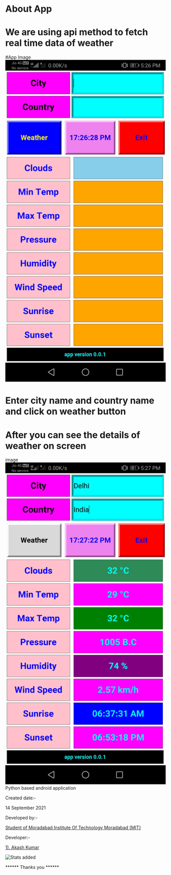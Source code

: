 # About App
# We are using api method to fetch real time data of weather 


#App Image
<br>
![image](https://github.com/Akash671/software/blob/main/weatherApp/appImage1.jpg)
<br>
# Enter city name and country name and click on weather button 
# After you can see the details of weather on screen

image
<br>
![image](https://github.com/Akash671/software/blob/main/weatherApp/appImage2.jpg)
<br>
Python based android application 

Created date:-

14 September 2021

Developed by:- 

<a href="https://www.mitmoradabad.edu.in">Student of Moradabad Institute Of Technology Moradabad
(MIT)</a>

Developer:-

<a href="https://github.com/Akash671">1). Akash Kumar</a>

![Stats added](https://github-readme-stats.vercel.app/api?username=Akash671&&show_icons=true)
<!--
![Languages Stats](https://github-readme-stats.vercel.app/api/top-langs/?username=Akash671)
-->

****** Thanks you ******
